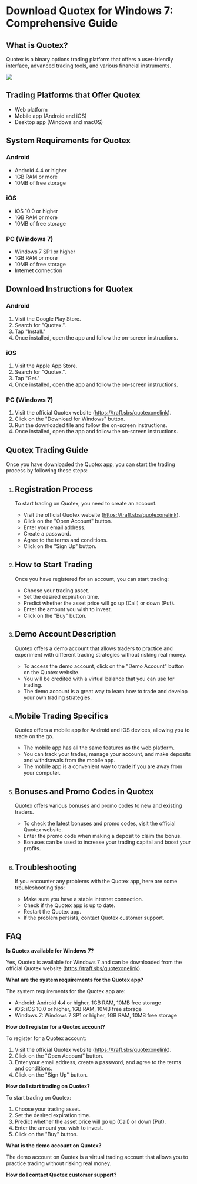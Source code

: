 # Download Quotex for Windows 7: Comprehensive Guide

## What is Quotex?

Quotex is a binary options trading platform that offers a user-friendly
interface, advanced trading tools, and various financial instruments.

[![](https://static.quotex.io/files/10_en/300_250.jpg)](https://traff.sbs/brokerqxlid)

## Trading Platforms that Offer Quotex

-   Web platform
-   Mobile app (Android and iOS)
-   Desktop app (Windows and macOS)

## System Requirements for Quotex

### Android

-   Android 4.4 or higher
-   1GB RAM or more
-   10MB of free storage

### iOS

-   iOS 10.0 or higher
-   1GB RAM or more
-   10MB of free storage

### PC (Windows 7)

-   Windows 7 SP1 or higher
-   1GB RAM or more
-   10MB of free storage
-   Internet connection

## Download Instructions for Quotex

### Android

1.  Visit the Google Play Store.
2.  Search for "Quotex.".
3.  Tap "Install."
4.  Once installed, open the app and follow the on-screen instructions.

### iOS

1.  Visit the Apple App Store.
2.  Search for "Quotex.".
3.  Tap "Get."
4.  Once installed, open the app and follow the on-screen instructions.

### PC (Windows 7)

1.  Visit the official Quotex website (https://traff.sbs/quotexonelink).
2.  Click on the "Download for Windows" button.
3.  Run the downloaded file and follow the on-screen instructions.
4.  Once installed, open the app and follow the on-screen instructions.

## Quotex Trading Guide

Once you have downloaded the Quotex app, you can start the trading
process by following these steps:

1.  ## Registration Process

    To start trading on Quotex, you need to create an account.

    -   Visit the official Quotex website
        (https://traff.sbs/quotexonelink).
    -   Click on the "Open Account" button.
    -   Enter your email address.
    -   Create a password.
    -   Agree to the terms and conditions.
    -   Click on the "Sign Up" button.

2.  ## How to Start Trading

    Once you have registered for an account, you can start trading:

    -   Choose your trading asset.
    -   Set the desired expiration time.
    -   Predict whether the asset price will go up (Call) or down (Put).
    -   Enter the amount you wish to invest.
    -   Click on the "Buy" button.

3.  ## Demo Account Description

    Quotex offers a demo account that allows traders to practice and
    experiment with different trading strategies without risking real
    money.

    -   To access the demo account, click on the "Demo Account"
        button on the Quotex website.
    -   You will be credited with a virtual balance that you can use for
        trading.
    -   The demo account is a great way to learn how to trade and
        develop your own trading strategies.

4.  ## Mobile Trading Specifics

    Quotex offers a mobile app for Android and iOS devices, allowing you
    to trade on the go.

    -   The mobile app has all the same features as the web platform.
    -   You can track your trades, manage your account, and make
        deposits and withdrawals from the mobile app.
    -   The mobile app is a convenient way to trade if you are away from
        your computer.

5.  ## Bonuses and Promo Codes in Quotex

    Quotex offers various bonuses and promo codes to new and existing
    traders.

    -   To check the latest bonuses and promo codes, visit the official
        Quotex website.
    -   Enter the promo code when making a deposit to claim the bonus.
    -   Bonuses can be used to increase your trading capital and boost
        your profits.

6.  ## Troubleshooting

    If you encounter any problems with the Quotex app, here are some
    troubleshooting tips:

    -   Make sure you have a stable internet connection.
    -   Check if the Quotex app is up to date.
    -   Restart the Quotex app.
    -   If the problem persists, contact Quotex customer support.

## FAQ

**Is Quotex available for Windows 7?**

Yes, Quotex is available for Windows 7 and can be downloaded from the
official Quotex website (https://traff.sbs/quotexonelink).

**What are the system requirements for the Quotex app?**

The system requirements for the Quotex app are:

-   Android: Android 4.4 or higher, 1GB RAM, 10MB free storage
-   iOS: iOS 10.0 or higher, 1GB RAM, 10MB free storage
-   Windows 7: Windows 7 SP1 or higher, 1GB RAM, 10MB free storage

**How do I register for a Quotex account?**

To register for a Quotex account:

1.  Visit the official Quotex website (https://traff.sbs/quotexonelink).
2.  Click on the "Open Account" button.
3.  Enter your email address, create a password, and agree to the terms
    and conditions.
4.  Click on the "Sign Up" button.

**How do I start trading on Quotex?**

To start trading on Quotex:

1.  Choose your trading asset.
2.  Set the desired expiration time.
3.  Predict whether the asset price will go up (Call) or down (Put).
4.  Enter the amount you wish to invest.
5.  Click on the "Buy" button.

**What is the demo account on Quotex?**

The demo account on Quotex is a virtual trading account that allows you
to practice trading without risking real money.

**How do I contact Quotex customer support?**

